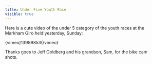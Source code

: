 ---title: Under Five Youth Racevisible: true---Here is a cute video of the under 5 category of the youth races at the Markham Giro held yesterday, Sunday:

{vimeo}13989853{/vimeo}

Thanks goes to Jeff Goldberg and his grandson, Sam, for the bike cam shots.
